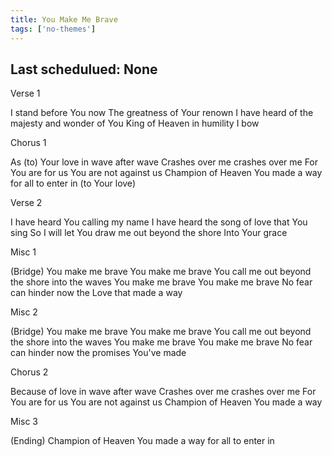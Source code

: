 ```yaml
---
title: You Make Me Brave
tags: ['no-themes']
---
```


## Last schedulued: None          

Verse 1

I stand before You now
The greatness of Your renown
I have heard of the majesty and wonder of You
King of Heaven in humility I bow

Chorus 1

As (to) Your love in wave after wave
Crashes over me crashes over me
For You are for us You are not against us
Champion of Heaven
You made a way for all to enter in (to Your love)

Verse 2

I have heard You calling my name
I have heard the song of love that You sing
So I will let You draw me out beyond the shore
Into Your grace

Misc 1

(Bridge)
You make me brave
You make me brave
You call me out beyond the shore into the waves
You make me brave
You make me brave
No fear can hinder now the Love that made a way

Misc 2

(Bridge)
You make me brave
You make me brave
You call me out beyond the shore into the waves
You make me brave
You make me brave
No fear can hinder now the promises You've made

Chorus 2

Because of love in wave after wave
Crashes over me crashes over me
For You are for us You are not against us
Champion of Heaven You made a way

Misc 3

(Ending)
Champion of Heaven
You made a way for all to enter in
